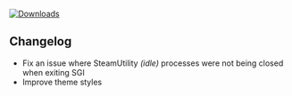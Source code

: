 [![Downloads](https://img.shields.io/github/downloads/zevnda/steam-game-idler/1.8.0/total?style=for-the-badge&logo=github&color=137eb5)](https://github.com/zevnda/steam-game-idler/releases/download/1.8.0/Steam.Game.Idler_1.8.0_x64-setup.exe)

## Changelog
- Fix an issue where SteamUtility *(idle)* processes were not being closed when exiting SGI
- Improve theme styles
